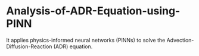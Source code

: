 # Analysis-of-ADR-Equation-using-PINN
It applies physics-informed neural networks (PINNs) to solve the Advection-Diffusion-Reaction (ADR) equation.
